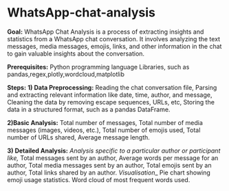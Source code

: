 # WhatsApp-chat-analysis
**Goal:** WhatsApp Chat Analysis is a process of extracting insights and statistics from a WhatsApp chat conversation. It involves analyzing the text messages, media messages, emojis, links, and other information in the chat to gain valuable insights about the conversation.

**Prerequisites:** 
Python programming language
Libraries, such as pandas,regex,plotly,wordcloud,matplotlib

**Steps:**
**1) Data Preprocessing:**
Reading the chat conversation file,
Parsing and extracting relevant information like date, time, author, and message,
Cleaning the data by removing escape sequences, URLs, etc,
Storing the data in a structured format, such as a pandas DataFrame.

**2)Basic Analysis:**
Total number of messages,
Total number of media messages (images, videos, etc.),
Total number of emojis used,
Total number of URLs shared,
Average message length.

**3) Detailed Analysis:**
_Analysis specific to a particular author or participant like,_
Total messages sent by an author,
    Average words per message for an author,
    Total media messages sent by an author,
    Total emojis sent by an author,
    Total links shared by an author.
_Visualisation__
    Pie chart showing emoji usage statistics.
    Word cloud of most frequent words used.
